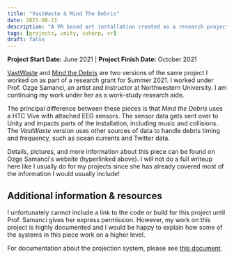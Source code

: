 ```yaml
---
title: "VastWaste & Mind The Debris"
date: 2021-08-21
description: "A VR based art installation created as a research project with the goal of showcasing the effects of space and marine debris."
tags: [projects, unity, csharp, vr]
draft: false
---
```

**Project Start Date:** June 2021 | **Project Finish Date:** October 2021

[VastWaste](https://www.ozgesamanci.com/#/vastwaste/) and [Mind the Debris](https://www.ozgesamanci.com/#/mind-the-debris/) are two versions of the same project I worked on as part of a research grant for Summer 2021. I worked under Prof. Ozge Samanci, an artist and instructor at Northwestern University. I am continuing my work under her as a work-study research aide.

The principal difference between these pieces is that *Mind the Debris* uses a HTC Vive with attached EEG sensors. The sensor data gets sent over to Unity and impacts parts of the installation, including music and collisions. The *VastWaste* version uses other sources of data to handle debris timing and frequency, such as ocean currents and Twitter data.

Details, pictures, and more information about this piece can be found on Ozge Samanci's website (hyperlinked above). I will not do a full writeup here like I usually do for my projects since she has already covered most of the information I would usually include!

## Additional information & resources

I unfortunately cannot include a link to the code or build for this project until Prof. Samanci gives her express permission. However, my work on this project is highly documented and I would be happy to explain how some of the systems in this piece work on a higher level.

For documentation about the projection system, please see [this document](/vastwaste/VastWasteDocumentation.pdf).
